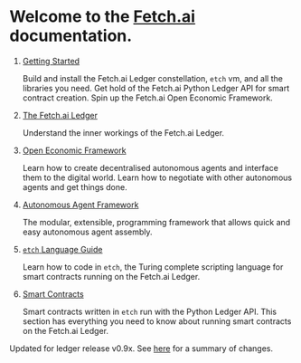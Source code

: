 # Welcome to the <a href="https://fetch.ai/" target=_blank>Fetch.ai</a> documentation.




1. <a href="getting-started/versions">Getting Started</a> <br/>

	Build and install the Fetch.ai Ledger constellation, `etch` vm, and all the libraries you need. Get hold of the Fetch.ai Python Ledger API for smart contract creation. Spin up the Fetch.ai Open Economic Framework.

2. <a href="ledger/architecture">The Fetch.ai Ledger</a> <br/>

	Understand the inner workings of the Fetch.ai Ledger.

3. <a href="oef">Open Economic Framework</a> <br/>

	Learn how to create decentralised autonomous agents and interface them to the digital world. Learn how to negotiate with other autonomous agents and get things done.

4. <a href="aea">Autonomous Agent Framework</a> <br/>
	
	The modular, extensible, programming framework that allows quick and easy autonomous agent assembly.

5. <a href="etch-language">`etch` Language Guide</a> <br/>
	
	Learn how to code in `etch`, the Turing complete scripting language for smart contracts running on the Fetch.ai Ledger. 

6. <a href="smart-contracts/smart-contract-intro">Smart Contracts</a> <br/>

	Smart contracts written in `etch` run with the Python Ledger API. This section has everything you need to know about running smart contracts on the Fetch.ai Ledger.


Updated for ledger release v0.9x. See <a href="https://github.com/fetchai/ledger/releases/tag/v0.9.1" target=_blank>here</a> for a summary of changes.


<br/>